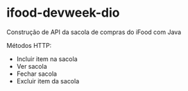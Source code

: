 # ifood-devweek-dio
Construção de API da sacola de compras do iFood com Java

Métodos HTTP:
  - Incluir item na sacola
  - Ver sacola
  - Fechar sacola
  - Excluir item da sacola
